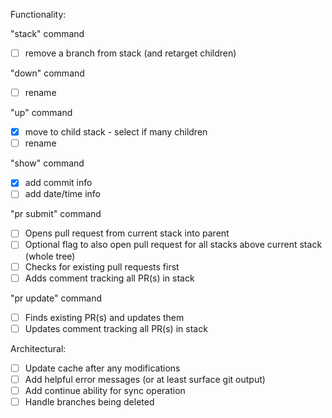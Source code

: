 Functionality:

"stack" command
- [ ] remove a branch from stack (and retarget children)

"down" command
- [ ] rename

"up" command
- [x] move to child stack - select if many children
- [ ] rename

"show" command
- [x] add commit info
- [ ] add date/time info

"pr submit" command
- [ ] Opens pull request from current stack into parent
- [ ] Optional flag to also open pull request for all stacks above current stack (whole tree)
- [ ] Checks for existing pull requests first
- [ ] Adds comment tracking all PR(s) in stack

"pr update" command
- [ ] Finds existing PR(s) and updates them
- [ ] Updates comment tracking all PR(s) in stack

Architectural:
- [ ] Update cache after any modifications
- [ ] Add helpful error messages (or at least surface git output)
- [ ] Add continue ability for sync operation
- [ ] Handle branches being deleted
